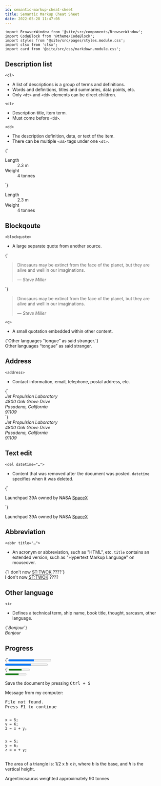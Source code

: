```yaml
---
id: semantic-markup-cheat-sheet
title: Semantic Markup Cheat Sheet
date: 2022-05-28 11:47:08
---
```


```mdx-code-block
import BrowserWindow from '@site/src/components/BrowserWindow';
import CodeBlock from '@theme/CodeBlock';
import styles from '@site/src/pages/styles.module.css';
import clsx from 'clsx';
import card from '@site/src/css/markdown.module.css';
```

## Description list

`<dl>`

- A list of descriptions is a group of terms and definitions.
- Words and definitions, titles and summaries, data points, etc.
- Only `<dt>` and `<dd>` elements can be direct children.

`<dt>`

- Description title, item term.
- Must come before `<dd>`.

`<dd>`

- The description definition, data, or text of the item.
- There can be multiple `<dd>` tags under one `<dt>`.

<div className={card.wrap}>
  <div className={card.maxwidth}>
    <CodeBlock language="html" title="HTML">
{`<dl>
  <dt>Length</dt>
  <dd>2.3 m</dd>
  <dt>Weight</dt>
  <dd>4 tonnes</dd>
</dl>`}
    </CodeBlock>
  </div>
  <div className={card.maxwidth}>
    <BrowserWindow>
      <dl>
        <dt>Length</dt>
        <dd>2.3 m</dd>
        <dt>Weight</dt>
        <dd>4 tonnes</dd>
      </dl>
    </BrowserWindow>
  </div>
</div>

## Blockqoute

`<blockquote>`

- A large separate quote from another source.

<div className={card.wrap}>
  <div className={card.maxwidth}>
    <CodeBlock language="html" title="HTML">
{`<blockquote>
  <p>Dinosaurs may be extinct from the face of the planet, but they are alive and well in our imaginations.</p>
  <footer>— <cite>Steve Miller</cite></footer>
</blockquote>`}
    </CodeBlock>
  </div>
  <div className={card.maxwidth}>
    <BrowserWindow>
      <blockquote>
        <p>Dinosaurs may be extinct from the face of the planet, but they are alive and well in our imaginations.</p>
        <footer>— <cite>Steve Miller</cite></footer>
      </blockquote>
    </BrowserWindow>
  </div>
</div>

`<q>`

- A small quotation embedded within other content.

<div className={card.wrap}>
  <div className={card.maxwidth}>
    <CodeBlock language="html" title="HTML">
{`Other languages <q>tongue</q> as said stranger.`}
    </CodeBlock>
  </div>
  <div className={card.maxwidth}>
    <BrowserWindow>
      Other languages <q>tongue</q> as said stranger.
    </BrowserWindow>
  </div>
</div>

## Address

`<address>`

- Contact information, email, telephone, postal address, etc.

<div className={card.wrap}>
  <div className={card.maxwidth}>
    <CodeBlock language="html" title="HTML">
{`<address>
  Jet Propulsion Laboratory
  <br/>4800 Oak Grove Drive
  <br/>Pasadena, California
  <br/>91109
</address>`}
    </CodeBlock>
  </div>
  <div className={card.maxwidth}>
    <BrowserWindow>
      <address>
        Jet Propulsion Laboratory
        <br/>4800 Oak Grove Drive
        <br/>Pasadena, California
        <br/>91109
      </address>
    </BrowserWindow>
  </div>
</div>

## Text edit

`<del datetime="…">`

- Content that was removed after the document was posted. `datetime` specifies when it was deleted.

<div className={card.wrap}>
  <div className={card.maxwidth}>
    <CodeBlock language="html" title="HTML">
{`<p>Launchpad 39A owned by <del datetime="2014-04-14">NASA</del> <ins datetime="2014-04-14">SpaceX</ins></p>`}
    </CodeBlock>
  </div>
  <div className={card.maxwidth}>
    <BrowserWindow>
      <p>Launchpad 39A owned by <del datetime="2014-04-14">NASA</del> <ins datetime="2014-04-14">SpaceX</ins></p>
    </BrowserWindow>
  </div>
</div>

## Abbreviation

`<abbr title="…">`

- An acronym or abbreviation, such as "HTML", etc. `title` contains an extended version, such as "Hypertext Markup Language" on mouseover.

<div className={card.wrap}>
  <div className={card.maxwidth}>
    <CodeBlock language="html" title="HTML">
{`I don't now <abbr title="Star Trek: The Wrath of Khan">ST:TWOK</abbr> ????`}
    </CodeBlock>
  </div>
  <div className={card.maxwidth}>
    <BrowserWindow>
      I don't now <abbr title="Star Trek: The Wrath of Khan">ST:TWOK</abbr> ????
    </BrowserWindow>
  </div>
</div>

## Other language

`<i>`

- Defines a technical term, ship name, book title, thought, sarcasm, other language.

<div className={card.wrap}>
  <div className={card.maxwidth}>
    <CodeBlock language="html" title="HTML">
{`<i lang="fr">Bonjour</i>`}
    </CodeBlock>
  </div>
  <div className={card.maxwidth}>
    <BrowserWindow>
      <i lang="fr">Bonjour</i>
    </BrowserWindow>
  </div>
</div>

## Progress

<div className={card.wrap}>
  <div className={card.maxwidth}>
    <CodeBlock language="html" title="HTML">
{`<progress value="3" min="1" max="5" />`}
    </CodeBlock>
  </div>
  <div className={card.maxwidth}>
    <BrowserWindow>
      <progress value="3" min="1" max="5" />
    </BrowserWindow>
  </div>
</div>

<div className={card.wrap}>
  <div className={card.maxwidth}>
    <CodeBlock language="html" title="HTML">
{`<meter value="13" min="1" max="20" />`}
    </CodeBlock>
  </div>
  <div className={card.maxwidth}>
    <BrowserWindow>
      <meter value="13" min="1" max="20" />
    </BrowserWindow>
  </div>
</div>

 <p>Save the document by pressing <kbd>Ctrl + S</kbd></p>

  <p>Message from my computer:</p>
<p><samp>File not found.<br/>Press F1 to continue</samp></p>

 <code>
x = 5;
y = 6;
z = x + y;
</code>

 <pre>
<code>
x = 5;
y = 6;
z = x + y;
</code>
</pre>

 <p>The area of a triangle is: 1/2 x <var>b</var> x <var>h</var>, where <var>b</var> is the base, and <var>h</var> is the vertical height.</p>

Argentinosaurus weighted approximately <data value="90">90 tonnes</data>
